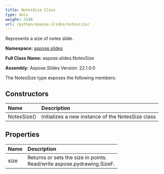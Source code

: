 ```yaml
---
title: NotesSize Class
type: docs
weight: 3140
url: /python/aspose.slides/notessize/
---
```


Represents a size of notes slide.

**Namespace:** [aspose.slides](/python/aspose.slides/)

**Full Class Name:** aspose.slides.NotesSize

**Assembly:**  Aspose.Slides Version: 22.1.0.0

The NotesSize type exposes the following members:
## **Constructors**
|**Name**|**Description**|
| :- | :- |
|NotesSize()|Initializes a new instance of the NotesSize class|
## **Properties**
|**Name**|**Description**|
| :- | :- |
|size|Returns or sets the size in points.<br/>            Read/write aspose.pydrawing.SizeF.|

